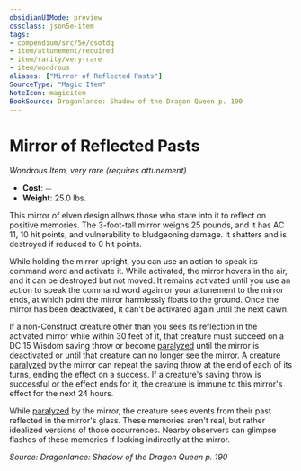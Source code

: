 ```yaml
---
obsidianUIMode: preview
cssclass: json5e-item
tags:
- compendium/src/5e/dsotdq
- item/attunement/required
- item/rarity/very-rare
- item/wondrous
aliases: ["Mirror of Reflected Pasts"]
SourceType: "Magic Item"
NoteIcon: magicitem
BookSource: Dragonlance: Shadow of the Dragon Queen p. 190
---
```

# Mirror of Reflected Pasts
*Wondrous Item, very rare (requires attunement)*  

- **Cost**: ⏤
- **Weight**: 25.0 lbs.

This mirror of elven design allows those who stare into it to reflect on positive memories. The 3-foot-tall mirror weighs 25 pounds, and it has AC 11, 10 hit points, and vulnerability to bludgeoning damage. It shatters and is destroyed if reduced to 0 hit points.

While holding the mirror upright, you can use an action to speak its command word and activate it. While activated, the mirror hovers in the air, and it can be destroyed but not moved. It remains activated until you use an action to speak the command word again or your attunement to the mirror ends, at which point the mirror harmlessly floats to the ground. Once the mirror has been deactivated, it can't be activated again until the next dawn.

If a non-Construct creature other than you sees its reflection in the activated mirror while within 30 feet of it, that creature must succeed on a DC 15 Wisdom saving throw or become [paralyzed](/2-Mechanics/CLI/rules/conditions.md#paralyzed) until the mirror is deactivated or until that creature can no longer see the mirror. A creature [paralyzed](/2-Mechanics/CLI/rules/conditions.md#paralyzed) by the mirror can repeat the saving throw at the end of each of its turns, ending the effect on a success. If a creature's saving throw is successful or the effect ends for it, the creature is immune to this mirror's effect for the next 24 hours.

While [paralyzed](/2-Mechanics/CLI/rules/conditions.md#paralyzed) by the mirror, the creature sees events from their past reflected in the mirror's glass. These memories aren't real, but rather idealized versions of those occurrences. Nearby observers can glimpse flashes of these memories if looking indirectly at the mirror.

*Source: Dragonlance: Shadow of the Dragon Queen p. 190*